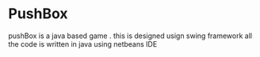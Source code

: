 # PushBox
pushBox is a java based game .
this is designed usign swing framework 
all the code is written in java using netbeans IDE
